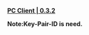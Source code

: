 **[PC Client | 0.3.2](https://autopatchcn-beta.juequling.com/download/windows/0.3.0_beta/ikVescG5pj/juequling_1484011.zip)**    

**Note:Key-Pair-ID is need.**
